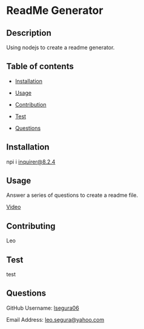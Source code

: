 
# ReadMe Generator

## Description
Using nodejs to create a readme generator.


## Table of contents


- [Installation](#Insallation)

- [Usage](#Usage)

- [Contribution](#Contributing)

- [Test](#Test)

- [Questions](#Questions)


## Installation
npi i inquirer@8.2.4


## Usage
Answer a series of questions to create a readme file.

[Video](https://drive.google.com/file/d/1wupP4ZFmxmaOtvr_UjZa9a6ijjvckynh/view)


## Contributing
Leo


## Test
test


## Questions


GitHub Username: [lsegura06](https://github.com/lsegura06)


Email Address: [leo.segura@yahoo.com](leo.segura@yahoo.com)
